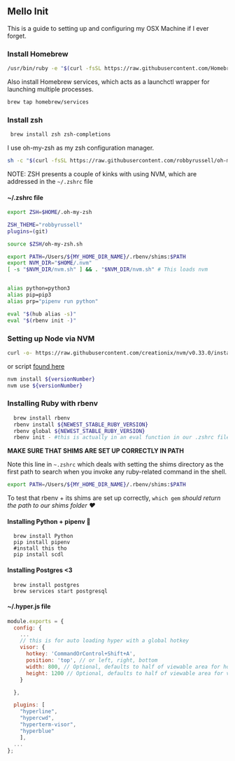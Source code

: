## Mello Init

This is a guide to setting up and configuring my OSX Machine if I ever forget.


### Install Homebrew
```bash
/usr/bin/ruby -e "$(curl -fsSL https://raw.githubusercontent.com/Homebrew/install/master/install)"
```

Also install Homebrew services, which acts as a launchctl wrapper for launching multiple processes.

```bash
brew tap homebrew/services
```

### Install zsh
```bash
 brew install zsh zsh-completions
 ```

 I use oh-my-zsh as my zsh configuration manager.

```bash
sh -c "$(curl -fsSL https://raw.githubusercontent.com/robbyrussell/oh-my-zsh/master/tools/install.sh)"
```


NOTE: ZSH presents a couple of kinks with using NVM, which are addressed in the ```~/.zshrc``` file

#### ~/.zshrc file
```bash
export ZSH=$HOME/.oh-my-zsh

ZSH_THEME="robbyrussell"
plugins=(git)

source $ZSH/oh-my-zsh.sh

export PATH=/Users/${MY_HOME_DIR_NAME}/.rbenv/shims:$PATH
export NVM_DIR="$HOME/.nvm"
[ -s "$NVM_DIR/nvm.sh" ] && . "$NVM_DIR/nvm.sh" # This loads nvm


alias python=python3
alias pip=pip3
alias prp="pipenv run python"

eval "$(hub alias -s)"
eval "$(rbenv init -)"
```

### Setting up Node via NVM

```bash
curl -o- https://raw.githubusercontent.com/creationix/nvm/v0.33.0/install.sh |bash
```
or script [found here](https://github.com/creationix/nvm)

```bash
nvm install ${versionNumber}
nvm use ${versionNumber}
```

### Installing Ruby with rbenv
```bash
  brew install rbenv
  rbenv install ${NEWEST_STABLE_RUBY_VERSION}
  rbenv global ${NEWEST_STABLE_RUBY_VERSION}
  rbenv init - #this is actually in an eval function in our .zshrc file
```

**MAKE SURE THAT SHIMS ARE SET UP CORRECTLY IN PATH**

Note this line in `~.zshrc` which deals with setting the shims directory as the first path to search when you invoke any ruby-related command in the shell.
```bash
export PATH=/Users/${MY_HOME_DIR_NAME}/.rbenv/shims:$PATH
```

To test that rbenv + its shims are set up correctly,
` which gem ` *should return the path to our shims folder ❤️*

#### Installing Python + pipenv 🐍
```
  brew install Python
  pip install pipenv
  #install this tho
  pip install scdl
```


#### Installing Postgres <3
```
  brew install postgres
  brew services start postgresql
```


#### ~/.hyper.js file
```javascript
module.exports = {
  config: {
    ...
    // this is for auto loading hyper with a global hotkey
    visor: {
      hotkey: 'CommandOrControl+Shift+A',
      position: 'top', // or left, right, bottom
      width: 800, // Optional, defaults to half of viewable area for horizontal positions, 100% for vertical
      height: 1200 // Optional, defaults to half of viewable area for vertical positions, 100% for horizontal
    }

  },

  plugins: [
	"hyperline",
	"hypercwd",
	"hyperterm-visor",
	"hyperblue"
	],
  ...
};
```

